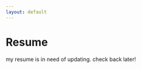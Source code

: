 ```yaml
---
layout: default
---
```


# Resume

my resume is in need of updating. check back later!

<!---<embed src="https://milesmoran.github.io/assets/resume.pdf" width="850" height="1100" type="application/pdf" />--->
